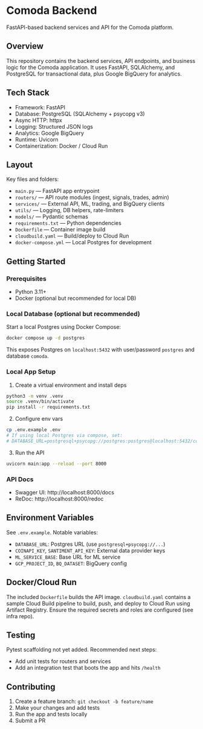 # Comoda Backend

FastAPI-based backend services and API for the Comoda platform.

## Overview

This repository contains the backend services, API endpoints, and business logic for the Comoda application. It uses FastAPI, SQLAlchemy, and PostgreSQL for transactional data, plus Google BigQuery for analytics.

## Tech Stack

- Framework: FastAPI
- Database: PostgreSQL (SQLAlchemy + psycopg v3)
- Async HTTP: httpx
- Logging: Structured JSON logs
- Analytics: Google BigQuery
- Runtime: Uvicorn
- Containerization: Docker / Cloud Run

## Layout

Key files and folders:

- `main.py` — FastAPI app entrypoint
- `routers/` — API route modules (ingest, signals, trades, admin)
- `services/` — External API, ML, trading, and BigQuery clients
- `utils/` — Logging, DB helpers, rate-limiters
- `models/` — Pydantic schemas
- `requirements.txt` — Python dependencies
- `Dockerfile` — Container image build
- `cloudbuild.yaml` — Build/deploy to Cloud Run
- `docker-compose.yml` — Local Postgres for development

## Getting Started

### Prerequisites

- Python 3.11+
- Docker (optional but recommended for local DB)

### Local Database (optional but recommended)

Start a local Postgres using Docker Compose:

```bash
docker compose up -d postgres
```

This exposes Postgres on `localhost:5432` with user/password `postgres` and database `comoda`.

### Local App Setup

1) Create a virtual environment and install deps

```bash
python3 -m venv .venv
source .venv/bin/activate
pip install -r requirements.txt
```

2) Configure env vars

```bash
cp .env.example .env
# If using local Postgres via compose, set:
# DATABASE_URL=postgresql+psycopg://postgres:postgres@localhost:5432/comoda
```

3) Run the API

```bash
uvicorn main:app --reload --port 8000
```

### API Docs

- Swagger UI: http://localhost:8000/docs
- ReDoc: http://localhost:8000/redoc

## Environment Variables

See `.env.example`. Notable variables:

- `DATABASE_URL`: Postgres URL (use `postgresql+psycopg://...`)
- `COINAPI_KEY`, `SANTIMENT_API_KEY`: External data provider keys
- `ML_SERVICE_BASE`: Base URL for ML service
- `GCP_PROJECT_ID`, `BQ_DATASET`: BigQuery config

## Docker/Cloud Run

The included `Dockerfile` builds the API image. `cloudbuild.yaml` contains a sample Cloud Build pipeline to build, push, and deploy to Cloud Run using Artifact Registry. Ensure the required secrets and roles are configured (see infra repo).

## Testing

Pytest scaffolding not yet added. Recommended next steps:

- Add unit tests for routers and services
- Add an integration test that boots the app and hits `/health`

## Contributing

1. Create a feature branch: `git checkout -b feature/name`
2. Make your changes and add tests
3. Run the app and tests locally
4. Submit a PR
